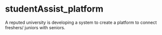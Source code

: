 # studentAssist_platform
A reputed university is developing a system to create a platform to connect freshers/ juniors with seniors.
